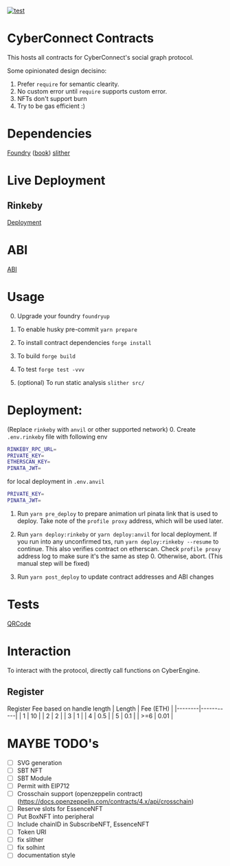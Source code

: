 [![test](https://github.com/cyberconnecthq/cybercontracts/actions/workflows/test.yml/badge.svg)](https://github.com/cyberconnecthq/cybercontracts/actions/workflows/test.yml)

# CyberConnect Contracts

This hosts all contracts for CyberConnect's social graph protocol.

Some opinionated design decisino:

1. Prefer `require` for semantic clearity.
2. No custom error until `require` supports custom error.
3. NFTs don't support burn
4. Try to be gas efficient :)

# Dependencies

[Foundry](https://github.com/foundry-rs/foundry) ([book](https://book.getfoundry.sh/))
[slither](https://github.com/crytic/slither)

# Live Deployment

## Rinkeby

[Deployment](./docs/deploy/rinkeby.md)

# ABI

[ABI](./docs/abi/README.md)

# Usage

0. Upgrade your foundry
   `foundryup`

1. To enable husky pre-commit
   `yarn prepare`

2. To install contract dependencies
   `forge install`

3. To build
   `forge build`

4. To test
   `forge test -vvv`

5. (optional) To run static analysis
   `slither src/`

# Deployment:

(Replace `rinkeby` with `anvil` or other supported network) 0. Create `.env.rinkeby` file with following env

```bash
RINKEBY_RPC_URL=
PRIVATE_KEY=
ETHERSCAN_KEY=
PINATA_JWT=
```

for local deployment in `.env.anvil`

```bash
PRIVATE_KEY=
PINATA_JWT=
```

1. Run `yarn pre_deploy` to prepare animation url pinata link that is used to deploy. Take note of the `profile proxy` address, which will be used later.

2. Run `yarn deploy:rinkeby` or `yarn deploy:anvil` for local deployment. If you run into any unconfirmed txs, run `yarn deploy:rinkeby --resume` to continue. This also verifies contract on etherscan. Check `profile proxy` address log to make sure it's the same as step 0. Otherwise, abort. (This manual step will be fixed)

3. Run `yarn post_deploy` to update contract addresses and ABI changes

# Tests

[QRCode](./docs/test/qrcode.md)

# Interaction

To interact with the protocol, directly call functions on CyberEngine.

## Register

Register Fee based on handle length
| Length | Fee (ETH) |
|--------|-----------|
| 1 | 10 |
| 2 | 2 |
| 3 | 1 |
| 4 | 0.5 |
| 5 | 0.1 |
| >=6 | 0.01 |

# MAYBE TODO's

- [ ] SVG generation
- [ ] SBT NFT
- [ ] SBT Module
- [ ] Permit with EIP712
- [ ] Crosschain support (openzeppelin contract) (https://docs.openzeppelin.com/contracts/4.x/api/crosschain)
- [ ] Reserve slots for EssenceNFT
- [ ] Put BoxNFT into peripheral
- [ ] Include chainID in SubscribeNFT, EssenceNFT
- [ ] Token URI
- [ ] fix slither
- [ ] fix solhint
- [ ] documentation style

```

```
